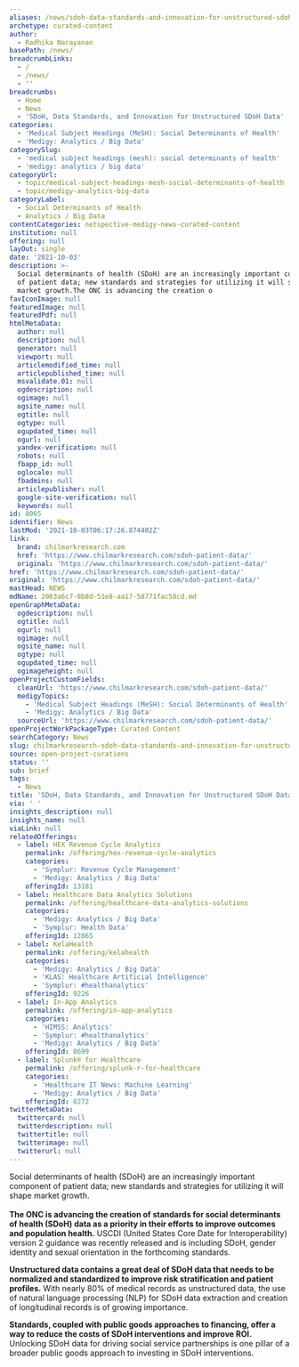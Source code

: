 ```yaml
---
aliases: /news/sdoh-data-standards-and-innovation-for-unstructured-sdoh-data
archetype: curated-content
author:
  - Radhika Narayanan
basePath: /news/
breadcrumbLinks:
  - /
  - /news/
  - ''
breadcrumbs:
  - Home
  - News
  - 'SDoH, Data Standards, and Innovation for Unstructured SDoH Data'
categories:
  - 'Medical Subject Headings (MeSH): Social Determinants of Health'
  - 'Medigy: Analytics / Big Data'
categorySlug:
  - 'medical subject headings (mesh): social determinants of health'
  - 'medigy: analytics / big data'
categoryUrl:
  - topic/medical-subject-headings-mesh-social-determinants-of-health
  - topic/medigy-analytics-big-data
categoryLabel:
  - Social Determinants of Health
  - Analytics / Big Data
contentCategories: netspective-medigy-news-curated-content
institution: null
offering: null
layOut: single
date: '2021-10-03'
description: >-
  Social determinants of health (SDoH) are an increasingly important component
  of patient data; new standards and strategies for utilizing it will shape
  market growth.The ONC is advancing the creation o
favIconImage: null
featuredImage: null
featuredPdf: null
htmlMetaData:
  author: null
  description: null
  generator: null
  viewport: null
  articlemodified_time: null
  articlepublished_time: null
  msvalidate.01: null
  ogdescription: null
  ogimage: null
  ogsite_name: null
  ogtitle: null
  ogtype: null
  ogupdated_time: null
  ogurl: null
  yandex-verification: null
  robots: null
  fbapp_id: null
  oglocale: null
  fbadmins: null
  articlepublisher: null
  google-site-verification: null
  keywords: null
id: 8065
identifier: News
lastMod: '2021-10-03T06:17:26.874402Z'
link:
  brand: chilmarkresearch.com
  href: 'https://www.chilmarkresearch.com/sdoh-patient-data/'
  original: 'https://www.chilmarkresearch.com/sdoh-patient-data/'
href: 'https://www.chilmarkresearch.com/sdoh-patient-data/'
original: 'https://www.chilmarkresearch.com/sdoh-patient-data/'
mastHead: NEWS
mdName: 2063a6c7-8b8d-51e8-aa17-58771fac58cd.md
openGraphMetaData:
  ogdescription: null
  ogtitle: null
  ogurl: null
  ogimage: null
  ogsite_name: null
  ogtype: null
  ogupdated_time: null
  ogimageheight: null
openProjectCustomFields:
  cleanUrl: 'https://www.chilmarkresearch.com/sdoh-patient-data/'
  medigyTopics:
    - 'Medical Subject Headings (MeSH): Social Determinants of Health'
    - 'Medigy: Analytics / Big Data'
  sourceUrl: 'https://www.chilmarkresearch.com/sdoh-patient-data/'
openProjectWorkPackageType: Curated Content
searchCategory: News
slug: chilmarkresearch-sdoh-data-standards-and-innovation-for-unstructured-sdoh-data
source: open-project-curations
status: ''
sub: brief
tags:
  - News
title: 'SDoH, Data Standards, and Innovation for Unstructured SDoH Data'
via: ' '
insights_description: null
insights_name: null
viaLink: null
relatedOfferings:
  - label: HEX Revenue Cycle Analytics
    permalink: /offering/hex-revenue-cycle-analytics
    categories:
      - 'Symplur: Revenue Cycle Management'
      - 'Medigy: Analytics / Big Data'
    offeringId: 13181
  - label: Healthcare Data Analytics Solutions
    permalink: /offering/healthcare-data-analytics-solutions
    categories:
      - 'Medigy: Analytics / Big Data'
      - 'Symplur: Health Data'
    offeringId: 12865
  - label: KelaHealth
    permalink: /offering/kelahealth
    categories:
      - 'Medigy: Analytics / Big Data'
      - 'KLAS: Healthcare Artificial Intelligence'
      - 'Symplur: #healthanalytics'
    offeringId: 9226
  - label: In-App Analytics
    permalink: /offering/in-app-analytics
    categories:
      - 'HIMSS: Analytics'
      - 'Symplur: #healthanalytics'
      - 'Medigy: Analytics / Big Data'
    offeringId: 8699
  - label: Splunk® for Healthcare
    permalink: /offering/splunk-r-for-healthcare
    categories:
      - 'Healthcare IT News: Machine Learning'
      - 'Medigy: Analytics / Big Data'
    offeringId: 8272
twitterMetaData:
  twittercard: null
  twitterdescription: null
  twittertitle: null
  twitterimage: null
  twitterurl: null
---
```

<p>Social determinants of health (SDoH) are an increasingly important component of patient data; new standards and strategies for utilizing it will shape market growth.<br><br><strong>The ONC is advancing the creation of standards for social determinants of health (SDoH) data as a priority in their efforts to improve outcomes and population health.</strong> USCDI (United States Core Date for Interoperability) version 2 guidance was recently released and is including SDoH, gender identity and sexual orientation in the forthcoming standards.</p><p><strong>Unstructured data contains a great deal of SDoH data that needs to be normalized and standardized to improve risk stratification and patient profiles.</strong> With nearly 80% of medical records as unstructured data, the use of natural language processing (NLP) for SDoH data extraction and creation of longitudinal records is of growing importance.</p><p><strong>Standards, coupled with public goods approaches to financing, offer a way to reduce the costs of SDoH interventions and improve ROI. </strong>Unlocking SDoH data for driving social service partnerships is one pillar of a broader public goods approach to investing in SDoH interventions.</p>